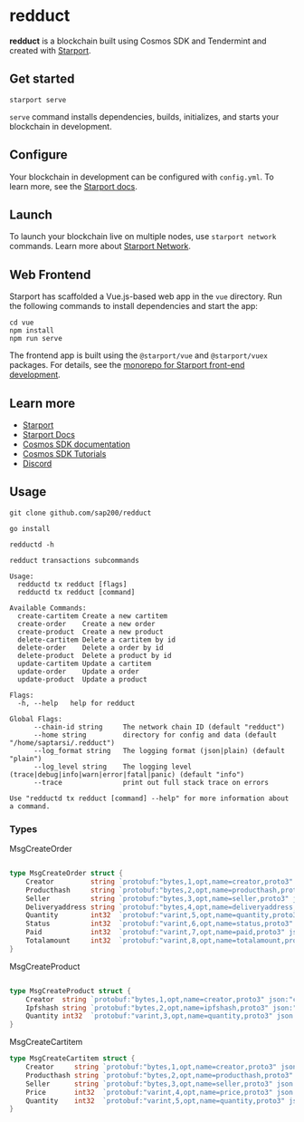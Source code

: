 # redduct

**redduct** is a blockchain built using Cosmos SDK and Tendermint and created with [Starport](https://github.com/tendermint/starport).

## Get started

```
starport serve
```

`serve` command installs dependencies, builds, initializes, and starts your blockchain in development.

## Configure

Your blockchain in development can be configured with `config.yml`. To learn more, see the [Starport docs](https://docs.starport.network).

## Launch

To launch your blockchain live on multiple nodes, use `starport network` commands. Learn more about [Starport Network](https://github.com/tendermint/spn).

## Web Frontend

Starport has scaffolded a Vue.js-based web app in the `vue` directory. Run the following commands to install dependencies and start the app:

```
cd vue
npm install
npm run serve
```

The frontend app is built using the `@starport/vue` and `@starport/vuex` packages. For details, see the [monorepo for Starport front-end development](https://github.com/tendermint/vue).

## Learn more

- [Starport](https://github.com/tendermint/starport)
- [Starport Docs](https://docs.starport.network)
- [Cosmos SDK documentation](https://docs.cosmos.network)
- [Cosmos SDK Tutorials](https://tutorials.cosmos.network)
- [Discord](https://discord.gg/W8trcGV)

## Usage

```
git clone github.com/sap200/redduct
```

```
go install
```

```
redductd -h
```

```
redduct transactions subcommands

Usage:
  redductd tx redduct [flags]
  redductd tx redduct [command]

Available Commands:
  create-cartitem Create a new cartitem
  create-order    Create a new order
  create-product  Create a new product
  delete-cartitem Delete a cartitem by id
  delete-order    Delete a order by id
  delete-product  Delete a product by id
  update-cartitem Update a cartitem
  update-order    Update a order
  update-product  Update a product

Flags:
  -h, --help   help for redduct

Global Flags:
      --chain-id string     The network chain ID (default "redduct")
      --home string         directory for config and data (default "/home/saptarsi/.redduct")
      --log_format string   The logging format (json|plain) (default "plain")
      --log_level string    The logging level (trace|debug|info|warn|error|fatal|panic) (default "info")
      --trace               print out full stack trace on errors

Use "redductd tx redduct [command] --help" for more information about a command.
```

### Types

MsgCreateOrder

```go

type MsgCreateOrder struct {
	Creator         string `protobuf:"bytes,1,opt,name=creator,proto3" json:"creator,omitempty"`
	Producthash     string `protobuf:"bytes,2,opt,name=producthash,proto3" json:"producthash,omitempty"`
	Seller          string `protobuf:"bytes,3,opt,name=seller,proto3" json:"seller,omitempty"`
	Deliveryaddress string `protobuf:"bytes,4,opt,name=deliveryaddress,proto3" json:"deliveryaddress,omitempty"`
	Quantity        int32  `protobuf:"varint,5,opt,name=quantity,proto3" json:"quantity,omitempty"`
	Status          int32  `protobuf:"varint,6,opt,name=status,proto3" json:"status,omitempty"`
	Paid            int32  `protobuf:"varint,7,opt,name=paid,proto3" json:"paid,omitempty"`
	Totalamount     int32  `protobuf:"varint,8,opt,name=totalamount,proto3" json:"totalamount,omitempty"`
}

```

MsgCreateProduct

```go

type MsgCreateProduct struct {
	Creator  string `protobuf:"bytes,1,opt,name=creator,proto3" json:"creator,omitempty"`
	Ipfshash string `protobuf:"bytes,2,opt,name=ipfshash,proto3" json:"ipfshash,omitempty"`
	Quantity int32  `protobuf:"varint,3,opt,name=quantity,proto3" json:"quantity,omitempty"`
}

```

MsgCreateCartitem

``` go
type MsgCreateCartitem struct {
	Creator     string `protobuf:"bytes,1,opt,name=creator,proto3" json:"creator,omitempty"`
	Producthash string `protobuf:"bytes,2,opt,name=producthash,proto3" json:"producthash,omitempty"`
	Seller      string `protobuf:"bytes,3,opt,name=seller,proto3" json:"seller,omitempty"`
	Price       int32  `protobuf:"varint,4,opt,name=price,proto3" json:"price,omitempty"`
	Quantity    int32  `protobuf:"varint,5,opt,name=quantity,proto3" json:"quantity,omitempty"`
}
```





